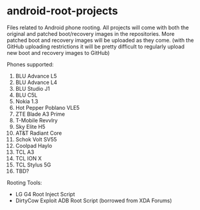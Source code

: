 # android-root-projects
Files related to Android phone rooting. All projects will come with both the original and patched boot/recovery images in the repositories. More patched boot and recovery images will be uploaded as they come. (with the GitHub  uploading restrictions it will be pretty difficult to regularly upload new boot and recovery images to GitHub)

Phones supported:
1. BLU Advance L5
2. BLU Advance L4
3. BLU Studio J1
4. BLU C5L
5. Nokia 1.3
6. Hot Pepper Poblano VLE5
7. ZTE Blade A3 Prime
8. T-Mobile Revvlry
9. Sky Elite H5
10. AT&T Radiant Core
11. Schok Volt SV55
12. Coolpad Haylo
13. TCL A3
14. TCL ION X
15. TCL Stylus 5G
16. TBD?

Rooting Tools:
- LG G4 Root Inject Script
- DirtyCow Exploit ADB Root Script (borrowed from XDA Forums)
